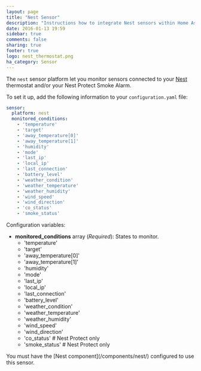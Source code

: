 ```yaml
---
layout: page
title: "Nest Sensor"
description: "Instructions how to integrate Nest sensors within Home Assistant."
date: 2016-01-13 19:59
sidebar: true
comments: false
sharing: true
footer: true
logo: nest_thermostat.png
ha_category: Sensor
---
```



The `nest` sensor platform let you monitor sensors connected to your [Nest](https://nest.com) thermostat and/or your Nest Protect Smoke Alarm.

To set it up, add the following information to your `configuration.yaml` file:

```yaml
sensor:
  platform: nest
  monitored_conditions:
    - 'temperature'
    - 'target'
    - 'away_temperature[0]'
    - 'away_temperature[1]'
    - 'humidity'
    - 'mode'
    - 'last_ip'
    - 'local_ip'
    - 'last_connection'
    - 'battery_level'
    - 'weather_condition'
    - 'weather_temperature'
    - 'weather_humidity'
    - 'wind_speed'
    - 'wind_direction'
    - 'co_status'
    - 'smoke_status'
```

Configuration variables:

- **monitored_conditions** array (*Required*): States to monitor.
  - 'temperature'
  - 'target'
  - 'away_temperature[0]'
  - 'away_temperature[1]'
  - 'humidity'
  - 'mode'
  - 'last_ip'
  - 'local_ip'
  - 'last_connection'
  - 'battery_level'
  - 'weather_condition'
  - 'weather_temperature'
  - 'weather_humidity'
  - 'wind_speed'
  - 'wind_direction'
  - 'co_status' # Nest Protect only
  - 'smoke_status' # Nest Protect only
<p class='note'>You must have the [Nest component](/components/nest/) configured to use this sensor.</p>
